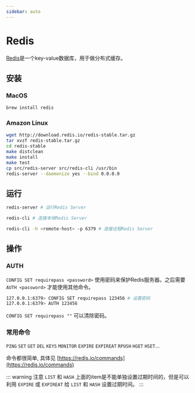 ```yaml
---
sidebar: auto
---
```


# Redis

[Redis](https://redis.io)是一个key-value数据库，用于做分布式缓存。

## 安装

### MacOS

```bash
brew install redis
```

### Amazon Linux

```bash
wget http://download.redis.io/redis-stable.tar.gz
tar xvzf redis-stable.tar.gz
cd redis-stable
make distclean
make install
make test
cp src/redis-server src/redis-cli /usr/bin
redis-server --daemonize yes --bind 0.0.0.0
```

## 运行

```bash
redis-server # 运行Redis Server

redis-cli # 连接本地Redis Server

redis-cli -h <remote-host> -p 6379 # 连接远程Redis Server
```

## 操作

### AUTH 

`CONFIG SET requirepass <password>` 使用密码来保护Redis服务器。之后需要 `AUTH <password>` 才能使用其他命令。

```bash
127.0.0.1:6379> CONFIG SET requirepass 123456 # 设置密码
127.0.0.1:6379> AUTH 123456
```

`CONFIG SET requirepass ""` 可以清除密码。

### 常用命令

`PING` `SET` `GET` `DEL` `KEYS` `MONITOR` `EXPIRE` `EXPIREAT` `RPUSH` `HGET` `HSET`...

命令都很简单, 具体见 [https://redis.io/commands](https://redis.io/commands)

::: warning 注意
`LIST` 和 `HASH` 上面的item是不能单独设置过期时间的，但是可以利用 `EXPIRE` 或 `EXPIREAT` 给 `LIST` 和 `HASH` 设置过期时间。
:::